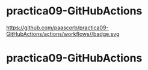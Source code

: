 # practica09-GitHubActions
https://github.com/paascorb/practica09-GitHubActions/actions/workflows//badge.svg
# practica09-GitHubActions

